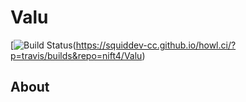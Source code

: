 # Valu
[![Build Status](https://travis-ci.org/nift4/Valu.svg?branch=master)(https://squiddev-cc.github.io/howl.ci/?p=travis/builds&repo=nift4/Valu)
## About
